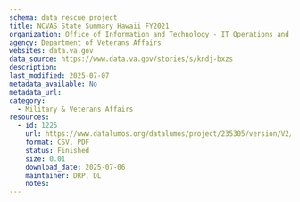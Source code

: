 ```yaml
---
schema: data_rescue_project 
title: NCVAS State Summary Hawaii FY2021
organization: Office of Information and Technology - IT Operations and Services (ITOPS)
agency: Department of Veterans Affairs
websites: data.va.gov
data_source: https://www.data.va.gov/stories/s/kndj-bxzs
description: 
last_modified: 2025-07-07
metadata_available: No
metadata_url: 
category:
  - Military & Veterans Affairs 
resources:
  - id: 1225
    url: https://www.datalumos.org/datalumos/project/235305/version/V2/view
    format: CSV, PDF
    status: Finished
    size: 0.01
    download_date: 2025-07-06
    maintainer: DRP, DL
    notes: 
---
```


